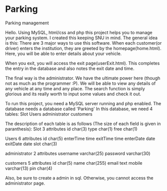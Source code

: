 # Parking
Parking management

Hello.
Using MySQL, html/css and php this project helps you to manage your parking system.
I created this keeping SNU in mind.
The general idea is this:
There are 3 major ways to use this software.
When each customer(or driver) enters the institution, they are greeted by the homepage(home.html).
Here, you will be able to enter details about your vehicle. 

When you exit, you will access the exit page(userExit.html). This completes the entry in the database and also notes the exit date and time.

The final way is the administrator. We have the ultimate power here (though not as much as the programmer :P).
We will be able to view any details of any vehicle at any time and any place. The search function is simply glorious and its really worth to input some values and check it out.



To run this project, you need a MySQL server running and php enabled.
The database needs a database called 'Parking'
In this database, we need 4 tables:
Slot
Users
administrator
customers

The description of each table is as follows (The size of each field is given in paranthesis):
Slot
3 attributes
  id char(3)
  type char(1)
  free char(1)
  
Users
6 attributes
  id char(5)
  enterTime time
  exitTime time
  enterDate date
  exitDate date
  slot char(3)

administrator
2 attributes
  username varchar(25)
  password varchar(30)

customers
5 attributes
  id char(5)
  name char(255)
  email text
  mobile varchar(13)
  pin char(4)

Also, be sure to create a admin in sql. Otherwise, you cannot access the administrator page. 
